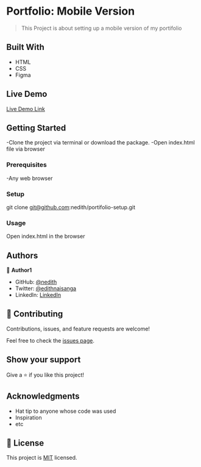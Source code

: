 # Portfolio: Mobile Version

> This Project is about setting up a mobile version of my portifolio

## Built With

- HTML
- CSS
- Figma

## Live Demo 

[Live Demo Link](https://nedith.github.io/portifolio-setup/)

## Getting Started

-Clone the project via terminal or download the package.
-Open index.html file via browser

### Prerequisites

-Any web browser

### Setup
git clone git@github.com:nedith/portifolio-setup.git

### Usage

Open index.html in the browser

## Authors

👤 **Author1**

- GitHub: [@nedith](https://github.com/nedith)
- Twitter: [@edithnaisanga](https://twitter.com/edithnaisanga)
- LinkedIn: [LinkedIn](https://linkedin.com/in/https://www.linkedin.com/in/edith-naisanga-19396856/)

## 🤝 Contributing

Contributions, issues, and feature requests are welcome!

Feel free to check the [issues page](https://github.com/nedith/portifolio-setup/issues).

## Show your support

Give a ⭐️ if you like this project!

## Acknowledgments

- Hat tip to anyone whose code was used
- Inspiration
- etc

## 📝 License

This project is [MIT](./MIT.md) licensed.
